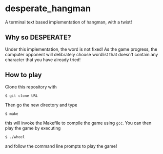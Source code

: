 # desperate_hangman
A terminal text based implementation of hangman, with a twist!

## Why so DESPERATE?
Under this implementation, the word is not fixed! As the game progress, the computer opponent will delibrately choose wordlist that doesn't contain any character that you have already tried! 

## How to play
Clone this repository with 
``````
$ git clone URL
``````
Then go the new directory and type
``````
$ make
``````
this will invoke the Makefile to compile the game using ```gcc```. You can then play the game by executing
``````
$ ./wheel
``````
and follow the command line prompts to play the game!
